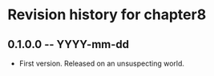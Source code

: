 # Revision history for chapter8

## 0.1.0.0 -- YYYY-mm-dd

* First version. Released on an unsuspecting world.
